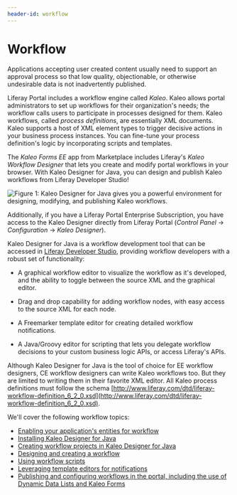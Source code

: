 ```yaml
---
header-id: workflow
---
```


# Workflow

Applications accepting user created content usually need to support an approval
process so that low quality, objectionable, or otherwise undesirable data is
not inadvertently published. 

Liferay Portal includes a workflow engine called *Kaleo*. Kaleo allows portal
administrators to set up workflows for their organization's needs; the workflow
calls users to participate in processes designed for them. Kaleo workflows,
called *process definitions*, are essentially XML documents. Kaleo supports a
host of XML element types to trigger decisive actions in your business process
instances. You can fine-tune your process definition's logic by incorporating
scripts and templates. 

The *Kaleo Forms EE* app from Marketplace includes Liferay's *Kaleo Workflow
Designer* that lets you create and modify portal workflows in your browser. With
Kaleo Designer for Java, you can design and publish Kaleo workflows from Liferay
Developer Studio! 

![Figure 1: Kaleo Designer for Java gives you a powerful environment for designing, modifying, and publishing Kaleo workflows.](../../images/kaleo-designer-for-java.png)

Additionally, if you have a Liferay Portal Enterprise Subscription, you have
access to the Kaleo Designer directly from Liferay Portal (*Control Panel* &rarr;
*Configuration* &rarr; *Kaleo Designer*).

Kaleo Designer for Java is a workflow development tool that can be accessed in
[Liferay Developer Studio](/docs/6-2/tutorials/-/knowledge_base/t/developing-applications-with-liferay-developer-stu),
providing workflow developers with a robust set of functionality:

- A graphical workflow editor to visualize the workflow as it's developed, and
  the ability to toggle between the source XML and the graphical editor.

- Drag and drop capability for adding workflow nodes, with easy access to the
  source XML for each node.

- A Freemarker template editor for creating detailed workflow notifications.

- A Java/Groovy editor for scripting that lets you delegate workflow decisions
  to your custom business logic APIs, or access Liferay's APIs.

Although Kaleo Designer for Java is the tool of choice for EE workflow
designers, CE workflow designers can write Kaleo workflows too. But they are
limited to writing them in their favorite XML editor. All Kaleo process
definitions must follow the schema
[http://www.liferay.com/dtd/liferay-workflow-definition_6_2_0.xsd](http://www.liferay.com/dtd/liferay-workflow-definition_6_2_0.xsd).

We'll cover the following workflow topics:

- [Enabling your application's entities for workflow](/docs/6-2/tutorials/-/knowledge_base/t/workflow-enabling-entities)
- [Installing Kaleo Designer for Java](/docs/6-2/tutorials/-/knowledge_base/t/installing-kaleo-designer-for-java-liferay-portal-6-2-dev-guide-07-en)
- [Creating workflow projects in Kaleo Designer for Java](creating-a-workflow-project-with-kaleo)
- [Designing and creating a workflow](/docs/6-2/tutorials/-/knowledge_base/t/designing-a-kaleo-workflow-definition)
- [Using workflow scripts](/docs/6-2/tutorials/-/knowledge_base/t/using-workflow-scripts)
- [Leveraging template editors for notifications](/docs/6-2/tutorials/-/knowledge_base/t/leveraging-template-editors-for-notifications)
- [Publishing and configuring workflows in the portal, including the use of Dynamic Data Lists and Kaleo Forms](/docs/6-2/tutorials/-/knowledge_base/t/publishing-and-configuring-workflows)


